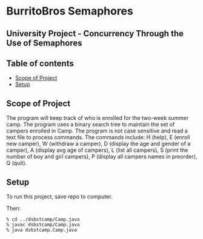 # BurritoBros Semaphores
University Project - Concurrency Through the Use of Semaphores
---------------------------------------------
## Table of contents
* [Scope of Project](#scope-of-project)
* [Setup](#setup)

## Scope of Project
The program will keep track of who is enrolled for the two-week summer
camp. The program uses a binary search tree to maintain the set of campers
enrolled in Camp. The program is not case sensitive and read a
text file to process commands.  The commands include: H (help), E (enroll
new camper), W (withdraw a camper), D (display the age and gender of a
camper), A (display avg age of campers), L (list all campers), S (print the
number of boy and girl campers), P (display all campers names in preorder),
Q (quit).
	
## Setup
To run this project, save repo to computer.

Then:
```
% cd ../dsbstcamp/Camp.java
% javac dsbstcamp/Camp.java 
% java dsbstcamp.Camp.java
```

